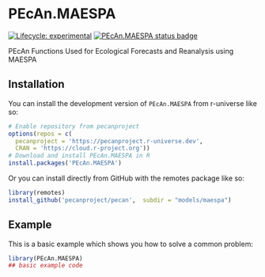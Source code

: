 
# PEcAn.MAESPA

<!-- badges: start -->

[![Lifecycle: experimental](https://img.shields.io/badge/lifecycle-experimental-orange.svg)](https://lifecycle.r-lib.org/articles/stages.html#experimental)
[![PEcAn.MAESPA status badge](https://pecanproject.r-universe.dev/badges/PEcAn.MAESPA)](https://pecanproject.r-universe.dev/PEcAn.MAESPA)

<!-- badges: end -->

PEcAn Functions Used for Ecological Forecasts and Reanalysis using MAESPA

## Installation

You can install the development version of `PEcAn.MAESPA` from r-universe like so:

``` r
# Enable repository from pecanproject
options(repos = c(
  pecanproject = 'https://pecanproject.r-universe.dev',
  CRAN = 'https://cloud.r-project.org'))
# Download and install PEcAn.MAESPA in R
install.packages('PEcAn.MAESPA')
```

Or you can install directly from GitHub with the remotes package like so:

``` r
library(remotes)
install_github('pecanproject/pecan',  subdir = "models/maespa")
```

## Example

This is a basic example which shows you how to solve a common problem:

```r
library(PEcAn.MAESPA)
## basic example code
```

